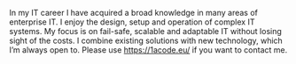 In my IT career I have acquired a broad knowledge in many areas of enterprise IT. 
I enjoy the design, setup and operation of complex IT systems. 
My focus is on fail-safe, scalable and adaptable IT without losing sight of the costs. 
I combine existing solutions with new technology, which I’m always open to.
Please use https://1acode.eu/ if you want to contact me.
